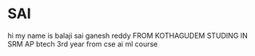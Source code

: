 # SAI
hi my name is balaji sai ganesh reddy 
FROM KOTHAGUDEM
STUDING IN SRM AP
btech 3rd year
from cse
ai ml course

